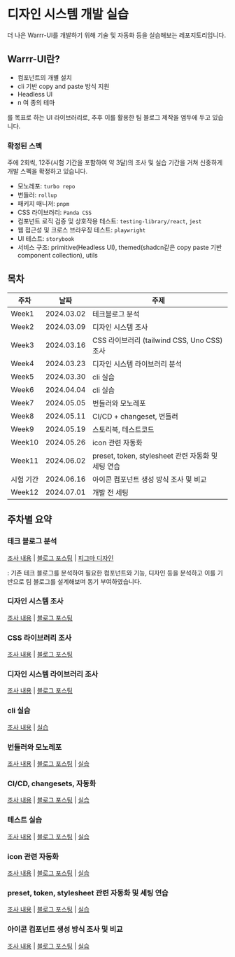 # 디자인 시스템 개발 실습

더 나은 Warrr-UI를 개발하기 위해 기술 및 자동화 등을 실습해보는 레포지토리입니다.

## Warrr-UI란?

- 컴포넌트의 개별 설치
- cli 기반 copy and paste 방식 지원
- Headless UI
- n 여 종의 테마

를 목표로 하는 UI 라이브러리로, 추후 이를 활용한 팀 블로그 제작을 염두에 두고 있습니다.

### 확정된 스펙

주에 2회씩, 12주(시험 기간을 포함하여 약 3달)의 조사 및 실습 기간을 거쳐 신중하게 개발 스펙을 확정하고 있습니다.

- 모노레포: `turbo repo`
- 번들러: `rollup`
- 패키지 매니저: `pnpm`
- CSS 라이브러리: `Panda CSS`
- 컴포넌트 로직 검증 및 상호작용 테스트: `testing-library/react`, `jest`
- 웹 접근성 및 크로스 브라우징 테스트: `playwright`
- UI 테스트: `storybook`
- 서비스 구조: primitive(Headless UI), themed(shadcn같은 copy paste 기반 component collection), utils

## 목차

| 주차      | 날짜       | 주제                                               |
| --------- | ---------- | -------------------------------------------------- |
| Week1     | 2024.03.02 | 테크블로그 분석                                    |
| Week2     | 2024.03.09 | 디자인 시스템 조사                                 |
| Week3     | 2024.03.16 | CSS 라이브러리 (tailwind CSS, Uno CSS) 조사        |
| Week4     | 2024.03.23 | 디자인 시스템 라이브러리 분석                      |
| Week5     | 2024.03.30 | cli 실습                                           |
| Week6     | 2024.04.04 | cli 실습                                           |
| Week7     | 2024.05.05 | 번들러와 모노레포                                  |
| Week8     | 2024.05.11 | CI/CD + changeset, 번들러                          |
| Week9     | 2024.05.19 | 스토리북, 테스트코드                               |
| Week10    | 2024.05.26 | icon 관련 자동화                                   |
| Week11    | 2024.06.02 | preset, token, stylesheet 관련 자동화 및 세팅 연습 |
| 시험 기간 | 2024.06.16 | 아이콘 컴포넌트 생성 방식 조사 및 비교             |
| Week12    | 2024.07.01 | 개발 전 세팅                                       |

## 주차별 요약

### 테크 블로그 분석

[조사 내용](https://reliable-tune-124.notion.site/b88ce089cf64460fa01a265fa3ac799d?pvs=4) | [블로그 포스팅](https://velog.io/@hannatoo/%EB%94%94%EC%9E%90%EC%9D%B8-%EC%8B%9C%EC%8A%A4%ED%85%9C-%ED%8C%80-%EB%B8%94%EB%A1%9C%EA%B7%B8%EB%A5%BC-%EB%A7%8C%EB%93%A0%EB%8B%A4%EB%8A%94-%EA%B1%B4) | [피그마 디자인](https://www.figma.com/design/fdmDrfsNM9QiiRWSSGNXZC/%ED%8C%80-%EB%B8%94%EB%A1%9C%EA%B7%B8-%EB%94%94%EC%9E%90%EC%9D%B8?node-id=0-1&t=gvmLRS4RzxBQWkZ4-1)

: 기존 테크 블로그를 분석하여 필요한 컴포넌트와 기능, 디자인 등을 분석하고 이를 기반으로 팀 블로그를 설계해보며 동기 부여하였습니다.

### 디자인 시스템 조사

[조사 내용](https://reliable-tune-124.notion.site/e85d67d8a05a42da9cd4b773856702fe?pvs=4) | [블로그 포스팅](https://velog.io/@hannatoo/%EB%94%94%EC%9E%90%EC%9D%B8-%EC%8B%9C%EC%8A%A4%ED%85%9C-%EB%A7%88%EC%9D%8C%EB%8C%80%EB%A1%9C-%EC%A0%95%EB%A6%AC%ED%95%98%EB%8A%94-%EB%94%94%EC%9E%90%EC%9D%B8-%EC%8B%9C%EC%8A%A4%ED%85%9C)

### CSS 라이브러리 조사

[조사 내용](https://reliable-tune-124.notion.site/Tailwind-CSS-39ac5d225a4f4d43815e0b4ac06eea59?pvs=4) | [블로그 포스팅](https://velog.io/@hannatoo/%EB%94%94%EC%9E%90%EC%9D%B8-%EC%8B%9C%EC%8A%A4%ED%85%9C-UnoCSS)

### 디자인 시스템 라이브러리 조사

[조사 내용](https://reliable-tune-124.notion.site/radix-UI-Shadcn-UI-b179da1f95d046eca4f97d4ab4726d5d?pvs=4) | [블로그 포스팅](https://velog.io/@hannatoo/%EB%94%94%EC%9E%90%EC%9D%B8-%EC%8B%9C%EC%8A%A4%ED%85%9C-Shadcn-UI-%EB%B6%84%EC%84%9D%ED%95%98%EA%B8%B0-feat.-%EA%B0%9C%EB%B3%84-%EC%BB%B4%ED%8F%AC%EB%84%8C%ED%8A%B8%EB%A5%BC-%EB%8B%A4%EC%9A%B4%EB%B0%9B%EC%9D%84-%EC%88%98-%EC%9E%88%EB%8A%94-%EB%B0%A9%EB%B2%95-%EA%B3%A0%EC%B0%B0)

### cli 실습

[조사 내용](https://reliable-tune-124.notion.site/CLI-4601432fbcce4c0cac9d9d43cab4413f?pvs=4) | [실습]()

### 번들러와 모노레포

[조사 내용](https://reliable-tune-124.notion.site/fa72673d1b5c42eb9e01851c5cac8516?pvs=4) | [블로그 포스팅](https://velog.io/@hannatoo/%EB%94%94%EC%9E%90%EC%9D%B8-%EC%8B%9C%EC%8A%A4%ED%85%9C-Shadcn-UI-%EB%B6%84%EC%84%9D%ED%95%98%EA%B8%B0-feat.-%EA%B0%9C%EB%B3%84-%EC%BB%B4%ED%8F%AC%EB%84%8C%ED%8A%B8%EB%A5%BC-%EB%8B%A4%EC%9A%B4%EB%B0%9B%EC%9D%84-%EC%88%98-%EC%9E%88%EB%8A%94-%EB%B0%A9%EB%B2%95-%EA%B3%A0%EC%B0%B0) | [실습]()

### CI/CD, changesets, 자동화

[조사 내용](https://reliable-tune-124.notion.site/fa72673d1b5c42eb9e01851c5cac8516?pvs=4) | [블로그 포스팅](https://velog.io/@hannatoo/%EB%94%94%EC%9E%90%EC%9D%B8-%EC%8B%9C%EC%8A%A4%ED%85%9C-Shadcn-UI-%EB%B6%84%EC%84%9D%ED%95%98%EA%B8%B0-feat.-%EA%B0%9C%EB%B3%84-%EC%BB%B4%ED%8F%AC%EB%84%8C%ED%8A%B8%EB%A5%BC-%EB%8B%A4%EC%9A%B4%EB%B0%9B%EC%9D%84-%EC%88%98-%EC%9E%88%EB%8A%94-%EB%B0%A9%EB%B2%95-%EA%B3%A0%EC%B0%B0) | [실습]()

### 테스트 실습

[조사 내용](https://reliable-tune-124.notion.site/fa72673d1b5c42eb9e01851c5cac8516?pvs=4) | [블로그 포스팅](https://velog.io/@hannatoo/%EB%94%94%EC%9E%90%EC%9D%B8-%EC%8B%9C%EC%8A%A4%ED%85%9C-playwright-%EC%B2%AB-%EC%8B%9C%EB%8F%84) | [실습]()

### icon 관련 자동화

[조사 내용](https://reliable-tune-124.notion.site/fa72673d1b5c42eb9e01851c5cac8516?pvs=4) | [블로그 포스팅](https://velog.io/@hannatoo/%EB%94%94%EC%9E%90%EC%9D%B8-%EC%8B%9C%EC%8A%A4%ED%85%9C-%EC%95%84%EC%9D%B4%EC%BD%98-%EC%9E%90%EB%8F%99-%EC%B6%94%EC%B6%9C-%ED%94%BC%EA%B7%B8%EB%A7%88-%ED%94%8C%EB%9F%AC%EA%B7%B8%EC%9D%B8-%EB%A7%8C%EB%93%A4%EA%B8%B0) | [실습]()

### preset, token, stylesheet 관련 자동화 및 세팅 연습

[조사 내용](https://reliable-tune-124.notion.site/Panda-CSS-e405e85f5c0e434eacad16b7d36acff6?pvs=4) | [블로그 포스팅](https://velog.io/@hannatoo/%EB%94%94%EC%9E%90%EC%9D%B8-%EC%8B%9C%EC%8A%A4%ED%85%9C-Shadcn-UI-%EB%B6%84%EC%84%9D%ED%95%98%EA%B8%B0-feat.-%EA%B0%9C%EB%B3%84-%EC%BB%B4%ED%8F%AC%EB%84%8C%ED%8A%B8%EB%A5%BC-%EB%8B%A4%EC%9A%B4%EB%B0%9B%EC%9D%84-%EC%88%98-%EC%9E%88%EB%8A%94-%EB%B0%A9%EB%B2%95-%EA%B3%A0%EC%B0%B0) | [실습]()

### 아이콘 컴포넌트 생성 방식 조사 및 비교

[조사 내용](https://reliable-tune-124.notion.site/fa72673d1b5c42eb9e01851c5cac8516?pvs=4) | [블로그 포스팅](https://velog.io/@hannatoo/%EB%94%94%EC%9E%90%EC%9D%B8-%EC%8B%9C%EC%8A%A4%ED%85%9C-Shadcn-UI-%EB%B6%84%EC%84%9D%ED%95%98%EA%B8%B0-feat.-%EA%B0%9C%EB%B3%84-%EC%BB%B4%ED%8F%AC%EB%84%8C%ED%8A%B8%EB%A5%BC-%EB%8B%A4%EC%9A%B4%EB%B0%9B%EC%9D%84-%EC%88%98-%EC%9E%88%EB%8A%94-%EB%B0%A9%EB%B2%95-%EA%B3%A0%EC%B0%B0) | [실습]()
